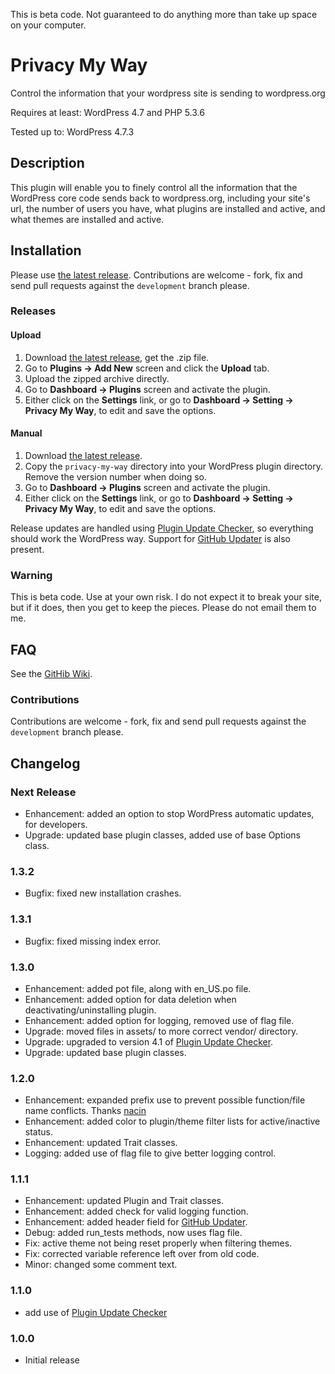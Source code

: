 This is beta code.  Not guaranteed to do anything more than take up space on your computer.


# Privacy My Way

Control the information that your wordpress site is sending to wordpress.org

Requires at least: WordPress 4.7 and PHP 5.3.6

Tested up to: WordPress 4.7.3

## Description

This plugin will enable you to finely control all the information that the WordPress core code sends back to wordpress.org, including your site's url,
the number of users you have, what plugins are installed and active, and what themes are installed and active.

## Installation

Please use [the latest release](https://github.com/RichardCoffee/privacy-my-way/releases/latest).  Contributions are welcome - fork, fix and send pull
requests against the `development` branch please.

### Releases

#### Upload

1.  Download [the latest release](https://github.com/RichardCoffee/privacy-my-way/releases/latest), get the .zip file.
2.  Go to __Plugins -> Add New__ screen and click the __Upload__ tab.
3.  Upload the zipped archive directly.
4.  Go to __Dashboard -> Plugins__ screen and activate the plugin.
5.  Either click on the __Settings__ link, or go to __Dashboard -> Setting -> Privacy My Way__, to edit and save the options.

#### Manual

1.  Download [the latest release](https://github.com/RichardCoffee/privacy-my-way/releases/latest).
2.  Copy the `privacy-my-way` directory into your WordPress plugin directory.  Remove the version number when doing so.
3.  Go to __Dashboard -> Plugins__ screen and activate the plugin.
4.  Either click on the __Settings__ link, or go to __Dashboard -> Setting -> Privacy My Way__, to edit and save the options.

Release updates are handled using [Plugin Update Checker](https://github.com/YahnisElsts/plugin-update-checker), so everything should work the WordPress way.
Support for [GitHub Updater](https://github.com/afragen/github-updater) is also present.


### Warning

This is beta code.  Use at your own risk.  I do not expect it to break your site, but if it does, then you get to keep the pieces.  Please do not email them to me.

## FAQ

See the [GitHib Wiki](https://github.com/RichardCoffee/privacy-my-way/wiki).

### Contributions

Contributions are welcome - fork, fix and send pull requests against the `development` branch please.

## Changelog

### Next Release
* Enhancement:  added an option to stop WordPress automatic updates, for developers.
* Upgrade:  updated base plugin classes, added use of base Options class.

### 1.3.2
* Bugfix:  fixed new installation crashes.

### 1.3.1
* Bugfix:  fixed missing index error.


### 1.3.0
* Enhancement:  added pot file, along with en_US.po file.
* Enhancement:  added option for data deletion when deactivating/uninstalling plugin.
* Enhancement:  added option for logging, removed use of flag file.
* Upgrade:  moved files in assets/ to more correct vendor/ directory.
* Upgrade:  upgraded to version 4.1 of [Plugin Update Checker](https://github.com/YahnisElsts/plugin-update-checker).
* Upgrade:  updated base plugin classes.

### 1.2.0
* Enhancement:  expanded prefix use to prevent possible function/file name conflicts.  Thanks [nacin](https://nacin.com/2010/05/11/in-wordpress-prefix-everything/)
* Enhancement:  added color to plugin/theme filter lists for active/inactive status.
* Enhancement:  updated Trait classes.
* Logging:  added use of flag file to give better logging control.

### 1.1.1
* Enhancement:  updated Plugin and Trait classes.
* Enhancement:  added check for valid logging function.
* Enhancement:  added header field for [GitHub Updater](https://github.com/afragen/github-updater).
* Debug:  added run_tests methods, now uses flag file.
* Fix:  active theme not being reset properly when filtering themes.
* Fix:  corrected variable reference left over from old code.
* Minor:  changed some comment text.


### 1.1.0
* add use of [Plugin Update Checker](https://github.com/YahnisElsts/plugin-update-checker)

### 1.0.0
* Initial release

